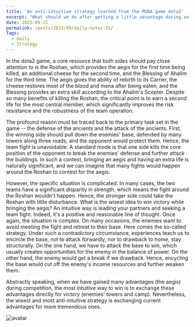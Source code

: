 ```yaml
---
title: 'An anti-intuitive strategy learned from the MOBA game dota2'
excerpt: "What should we do after getting a little advantage during an impasse?"
date: 2023-09-21
permalink: /posts/2023/09/daily-notes-32/
Tags:
  - Daily
  - Strategy
---
```


In the dota2 game, a core resource that both sides should pay close attention to is the Roshan, which provides the aegis for the first time being killed, an additional cheese for the second time, and the Blessing of Ahalim for the third time. The aegis gives the ability of rebirth to its Carrier, the cheese restores most of the blood and mena after being eaten, and the Blessing provides an extra skill according to the Ahalim's Scepter. Despite so many benefits of killing the Roshan, the critical point is to earn a second life for the most central member, which significantly improves the risk resistance and the robustness of the team operation.

The profound reason must be traced back to the primary task set in the game -- the defense of the ancients and the attack of the ancients. First, the winning side should pull down the enemies' base, defended by many towers along three roads, and the opponent would protect them. Hence, the team fight is unavoidable. A standard mode is that one side kills the core position of the opponent to break the enemies' defense and further attack the buildings. In such a context, bringing an aegis and having an extra life is naturally significant, and we can imagine that many fights would happen around the Roshan to contest for the aegis.

However, the specific situation is complicated. In many cases, the two teams have a significant disparity in strength, which means the fight around the Roshan wouldn't happen. Hence, the stronger side could take the Roshan with little disturbance. What is the wisest idea to win victory while bringing the aegis? An intuitive way is leading your partners and seeking a team fight. Indeed, it's a positive and reasonable line of thought. Once again, the situation is complex. On many occasions, the enemies want to avoid meeting the fight and retreat to their base. Here comes the so-called strategy. Under such a contradictory circumstance, experiences teach us to encircle the base, not to attack forwardly, nor to drawback to home, stay structurally. On the one hand, we have to attack the base to win, which usually creates opportunities for the enemy in the balance of power. On the other hand, the enemy would get a break if we drawback. Hence, encycling the base would cut off the enemy's income resources and further weaken them.

Abstractly speaking, when we have gained many advantages (the aegis) during competition, the most intuitive way to win is to exchange these advantages directly for victory (enemies' towers and camp). Nevertheless, the wisest and most anti-intuitive strategy is exchanging current advantages for more tremendous ones.

![avatar](https://raw.githubusercontent.com/Wendong-Huo/Wendong-Huo.github.io/master/images/posts/2023/2023-09-21-32.jpg)

